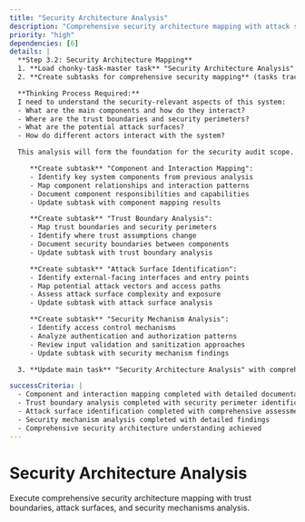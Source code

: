 ```yaml
---
title: "Security Architecture Analysis"
description: "Comprehensive security architecture mapping with attack surface identification"
priority: "high"
dependencies: [6]
details: |
  **Step 3.2: Security Architecture Mapping**
  1. **Load chonky-task-master task** "Security Architecture Analysis"
  2. **Create subtasks for comprehensive security mapping** (tasks track all state):

  **Thinking Process Required:**
  I need to understand the security-relevant aspects of this system:
  - What are the main components and how do they interact?
  - Where are the trust boundaries and security perimeters?
  - What are the potential attack surfaces?
  - How do different actors interact with the system?

  This analysis will form the foundation for the security audit scope.

     **Create subtask** "Component and Interaction Mapping":
     - Identify key system components from previous analysis
     - Map component relationships and interaction patterns
     - Document component responsibilities and capabilities
     - Update subtask with component mapping results

     **Create subtask** "Trust Boundary Analysis":
     - Map trust boundaries and security perimeters
     - Identify where trust assumptions change
     - Document security boundaries between components
     - Update subtask with trust boundary analysis

     **Create subtask** "Attack Surface Identification":
     - Identify external-facing interfaces and entry points
     - Map potential attack vectors and access paths
     - Assess attack surface complexity and exposure
     - Update subtask with attack surface analysis

     **Create subtask** "Security Mechanism Analysis":
     - Identify access control mechanisms
     - Analyze authentication and authorization patterns
     - Review input validation and sanitization approaches
     - Update subtask with security mechanism findings

  3. **Update main task** "Security Architecture Analysis" with comprehensive security architecture understanding

successCriteria: |
  - Component and interaction mapping completed with detailed documentation
  - Trust boundary analysis completed with security perimeter identification
  - Attack surface identification completed with comprehensive assessment
  - Security mechanism analysis completed with detailed findings
  - Comprehensive security architecture understanding achieved
---
```


# Security Architecture Analysis

Execute comprehensive security architecture mapping with trust boundaries, attack surfaces, and security mechanisms analysis.
